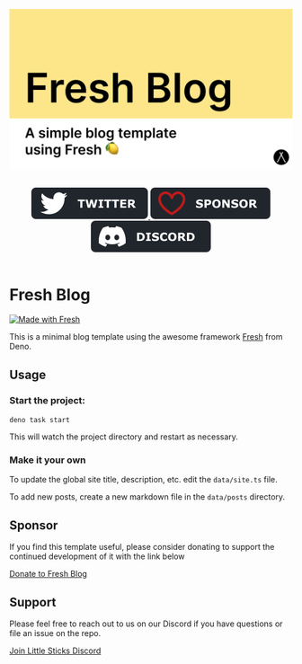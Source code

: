 <p align="center">
  <img src="assets/gh-banner.png" alt="Odyssey Theme Banner">
</p>

<br/>
<div align="center">
  <a href="https://twitter.com/littlesticksdev">
  <img src="assets/twitter-badge.svg" alt="Follow Little Sticks on Twitter"/>
</a>
  <a href="https://littlesticks.lemonsqueezy.com/checkout?cart=8a271b06-d4c8-4a77-8bcc-7ef9c408309d">
    <img src="assets/sponsor-badge.svg" alt="Sponsor This Repo" />
  </a>
  <a href="https://littlesticks.dev/discord">
    <img src="assets/discord-badge.svg" alt="Join our Discord" />
  </a>
  
</div>
<br/>

# Fresh Blog

[![Made with Fresh](https://fresh.deno.dev/fresh-badge-dark.svg)](https://fresh.deno.dev)

This is a minimal blog template using the awesome framework [Fresh](https://fresh.deno.dev) from Deno.

## Usage

### Start the project:

```
deno task start
```

This will watch the project directory and restart as necessary.

### Make it your own

To update the global site title, description, etc. edit the `data/site.ts` file.

To add new posts, create a new markdown file in the `data/posts` directory.

## Sponsor

If you find this template useful, please consider donating to support the continued development of it with the link below

[Donate to Fresh Blog](https://littlesticks.lemonsqueezy.com/checkout?cart=8a271b06-d4c8-4a77-8bcc-7ef9c408309d)

## Support

Please feel free to reach out to us on our Discord if you have questions or file an issue on the repo.

[Join Little Sticks Discord](https://littlesticks.dev/discord)
